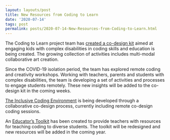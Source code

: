 ```yaml
---
layout: layouts/post
title: New Resources from Coding to Learn
date: '2020-07-14'
tags: post
permalink: posts/2020-07-14-New-Resources-from-Coding-to-Learn.html
---
```

<p>
The Coding to Learn project team has <a href="https://wiki.fluidproject.org/display/C2LC/
Coding+to+Learn+and+Create+Co-Design+Kit">created a co-design kit</a> aimed at engaging
kids with complex disabilities in coding skills and education is being created. The
growing collection of activities includes multi-modal collaborative art creation.
</p>

<p>
Since the COVID-19 isolation period, the team has explored remote coding and creativity
workshops. Working with teachers, parents and students with complex disabilities, the team
is developing a set of activities and processes to engage students remotely. These new
insights will be added to the co-design kit in the coming weeks.
</p>

<p>
<a href="https://build.codelearncreate.org/">The Inclusive Coding Environment</a> is being
developed through a collaborative co-design process, currently including remote co-design coding sessions.
</p>

<p>
An <a href="https://resources.codelearncreate.org/">Educator’s Toolkit</a> has been created
to provide teachers with resources for teaching coding to diverse students. The toolkit
will be redesigned and new resources will be added in the coming year.
</p>
